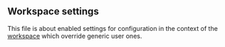 ## Workspace settings

This file is about enabled settings for configuration in the context of the [workspace](https://code.visualstudio.com/docs/editor/workspaces#_workspace-settings) which override generic user ones.
